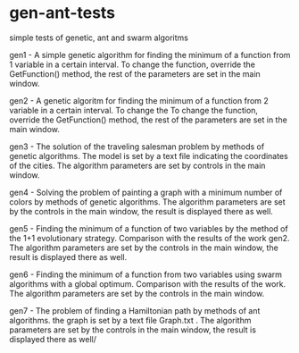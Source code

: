 # gen-ant-tests
simple tests of genetic, ant and swarm algoritms

gen1 - A simple genetic algorithm for finding the minimum of a function from 1 variable in a certain interval. To change the function, override the GetFunction() method, the rest of the parameters are set in the main window. 

gen2 - A genetic algoritm for finding the minimum of a function from 2 variable in  a certain interval. To change the To change the function, override the GetFunction() method, the rest of the parameters are set in the main window.

gen3 - The solution of the traveling salesman problem by methods of genetic algorithms. The model is set by a text file indicating the coordinates of the cities. The algorithm parameters are set by controls in the main window.

gen4 - Solving the problem of painting a graph with a minimum number of colors by methods of genetic algorithms. The algorithm parameters are set by the controls in the main window, the result is displayed there as well.

gen5 - Finding the minimum of a function of two variables by the method of the 1+1 evolutionary strategy. Comparison with the results of the work gen2. The algorithm parameters are set by the controls in the main window, the result is displayed there as well.

gen6 - Finding the minimum of a function from two variables using swarm algorithms with a global optimum. Comparison with the results of the work. The algorithm parameters are set by the controls in the main window.

gen7 - The problem of finding a Hamiltonian path by methods of ant algorithms. the graph is set by a text file Graph.txt . The algorithm parameters are set by the controls in the main window, the result is displayed there as well/
